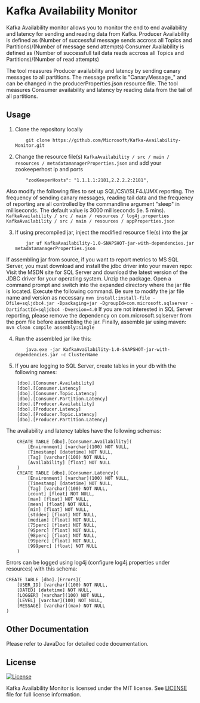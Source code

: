 <h1>Kafka Availability Monitor </h1>

Kafka Availability monitor allows you to monitor the end to end availability and latency for sending and reading data from Kafka.
Producer Availability is defined as (Number of successful message sends accross all Topics and Partitions)/(Number of message send attempts)
Consumer Availability is defined as (Number of successfull tail data reads accross all Topics and Partitions)/(Number of read attempts)

The tool measures Producer availability and latency by sending canary messages to all partitions. The message prefix is "CanaryMessage_" and can be changed in the producerProperties.json resource file.
The tool measures Consumer availability and latency by reading data from the tail of all partitions.


## Usage
1. Clone the repository locally
	```
		git clone https://github.com/Microsoft/Kafka-Availability-Monitor.git
	```

2. Change the resource file(s) `KafkaAvailability / src / main / resources / metadatamanagerProperties.json` and add your zookeeperhost ip and ports
	```
		"zooKeeperHosts": "1.1.1.1:2181,2.2.2.2:2181",
	```
Also modify the following files to set up SQL/CSV/SLF4J/JMX reporting. The frequency of sending canary messages, reading tail data and the frequency of reporting are all controlled by the commandline argument "sleep" in milliseconds. The default value is 3000 milliseconds (ie. 5 mins).
	```
		KafkaAvailability / src / main / resources / log4j.properties
		KafkaAvailability / src / main / resources / appProperties.json
	```

3. If using precompiled jar, inject the modified resource file(s) into the jar
	```
		jar uf KafkaAvailability-1.0-SNAPSHOT-jar-with-dependencies.jar metadatamanagerProperties.json
	```
If assembling jar from source, if you want to report metrics to MS SQL Server, you must download and install the jdbc driver into your maven repo:
Visit the MSDN site for SQL Server and download the latest version of the JDBC driver for your operating system. Unzip the package. Open a command prompt and switch into the expanded directory where the jar file is located. Execute the following command. Be sure to modify the jar file name and version as necessary
	```
		mvn install:install-file -Dfile=sqljdbc4.jar -Dpackaging=jar -DgroupId=com.microsoft.sqlserver -DartifactId=sqljdbc4 -Dversion=4.0
	```
If you are not interested in SQL Server reporting, please remove the dependency on com.microsoft.sqlserver from the pom file before assembling the jar.
Finally, assemble jar using maven:
	```
		mvn clean compile assembly:single
	```

4. Run the assembled jar like this:
	```
		java.exe -jar KafkaAvailability-1.0-SNAPSHOT-jar-with-dependencies.jar -c ClusterName
	```
5. If you are logging to SQL Server, create tables in your db with the following names:
```
	[dbo].[Consumer.Availability]
	[dbo].[Consumer.Latency]
	[dbo].[Consumer.Topic.Latency]
	[dbo].[Consumer.Partition.Latency]
	[dbo].[Producer.Availability]
	[dbo].[Producer.Latency]
	[dbo].[Producer.Topic.Latency]
	[dbo].[Producer.Partition.Latency]
```
The availability and latency tables have the following schemas:
```
	CREATE TABLE [dbo].[Consumer.Availability](
	    [Environment] [varchar](100) NOT NULL,
		[Timestamp] [datetime] NOT NULL,
		[Tag] [varchar](100) NOT NULL,
		[Availability] [float] NOT NULL
	)
	CREATE TABLE [dbo].[Consumer.Latency](
		[Environment] [varchar](100) NOT NULL,
		[Timestamp] [datetime] NOT NULL,
		[Tag] [varchar](100) NOT NULL,
		[count] [float] NOT NULL,
		[max] [float] NOT NULL,
		[mean] [float] NOT NULL,
		[min] [float] NOT NULL,
		[stddev] [float] NOT NULL,
		[median] [float] NOT NULL,
		[75perc] [float] NOT NULL,
		[95perc] [float] NOT NULL,
		[98perc] [float] NOT NULL,
		[99perc] [float] NOT NULL,
		[999perc] [float] NOT NULL
	)
```
Errors can be logged using log4j (configure log4j.properties under resources) with this schema:
```
CREATE TABLE [dbo].[Errors](
	[USER_ID] [varchar](100) NOT NULL,
	[DATED] [datetime] NOT NULL,
	[LOGGER] [varchar](100) NOT NULL,
	[LEVEL] [varchar](100) NOT NULL,
	[MESSAGE] [varchar](max) NOT NULL
)
```

## Other Documentation

Please refer to JavaDoc for detailed code documentation.

## License

[![License](https://img.shields.io/badge/license-MIT-blue.svg?style=plastic)](https://github.com/Microsoft/Kafka-Availability-Monitor/blob/master/LICENCE.txt)

Kafka Availability Monitor is licensed under the MIT license. See [LICENSE](https://github.com/Microsoft/Kafka-Availability-Monitor/blob/master/LICENCE.txt) file for full license information.
